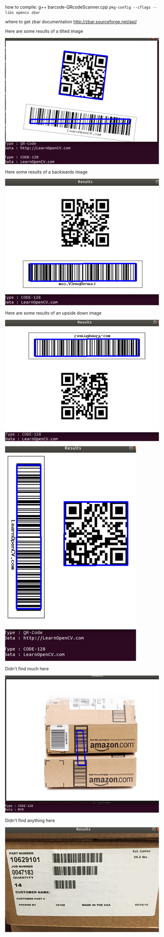 how to compile:
    g++ barcode-QRcodeScanner.cpp `pkg-config --cflags --libs opencv zbar`

where to get zbar documentation
    http://zbar.sourceforge.net/api/
    

Here are some results of a tilted image

![results1](rotatedResults.png "Title")



Here some results of a backwards image

![results2](upsideBackwards.png "Title")



Here are some results of an upside down image

![results3](upsideDownResults.png "Title")



![results4](sidewaysResults.png "Title")



Didn't find much here

![results5](amazonBoxResults.png "Title")



Didn't find anything here

![results4](otherBoxResults.png "Title")
